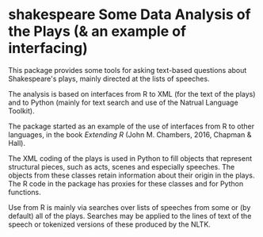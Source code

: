 # shakespeare Some Data Analysis of the Plays (& an example of interfacing)

This package provides some tools for asking text-based questions about
Shakespeare's plays, mainly directed at the lists of speeches.

The analysis is based on interfaces from R to XML (for the text of the
plays) and to Python (mainly for text search and use of the Natrual
Language Toolkit).

The package started as an example of the use of interfaces from R to
other languages, in the book *Extending R* (John M. Chambers, 2016,
Chapman & Hall).

The XML coding of the plays is used in Python to fill objects that
represent structural pieces, such as acts, scenes and especially
speeches. The objects from these classes retain information about
their origin in the plays.  The R code in the package has proxies for
these classes and for Python functions.

Use from R is mainly via searches over lists of speeches from some or
(by default) all of the plays.  Searches may be applied to the lines of text of the
speech or tokenized versions of these produced by the NLTK.
